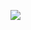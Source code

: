 ![](https://github.com/Obijuan/myslides/raw/master/wiki/2016-09-23-granada-geek-fpga-libres/portada.png)
